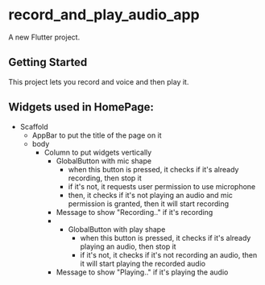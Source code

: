 # record_and_play_audio_app

A new Flutter project.

## Getting Started

This project lets you record and voice and then play it.

## Widgets used in HomePage:
  - Scaffold
      - AppBar to put the title of the page on it
      - body
          - Column to put widgets vertically
              - GlobalButton with mic shape
                  - when this button is pressed, it checks if it's already recording, then stop it
                  - if it's not, it requests user permission to use microphone
                  - then, it checks if it's not playing an audio and mic permission is granted, then it will start recording
              - Message to show "Recording.." if it's recording
              - - GlobalButton with play shape
                  - when this button is pressed, it checks if it's already playing an audio, then stop it
                  - if it's not, it checks if it's not recording an audio, then it will start playing the recorded audio
              - Message to show "Playing.." if it's playing the audio
